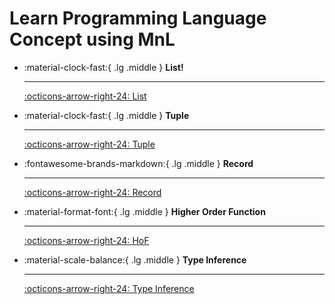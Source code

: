 # Learn Programming Language Concept using MnL

<div class="grid cards" markdown>

-   :material-clock-fast:{ .lg .middle } __List!__

    ---

    [:octicons-arrow-right-24: List](list.md)

-   :material-clock-fast:{ .lg .middle } __Tuple__

    ---

    [:octicons-arrow-right-24: Tuple](tuple.md)

-   :fontawesome-brands-markdown:{ .lg .middle } __Record__

    ---

    

    [:octicons-arrow-right-24: Record](record.md)

-   :material-format-font:{ .lg .middle } __Higher Order Function__

    ---

    [:octicons-arrow-right-24: HoF](hof.md)

-   :material-scale-balance:{ .lg .middle } __Type Inference__

    ---

    [:octicons-arrow-right-24: Type Inference](type-inference.md)

</div>